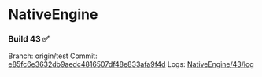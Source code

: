 # NativeEngine
### Build 43 :white_check_mark:

Branch: origin/test
Commit: [e85fc6e3632db9aedc4816507df48e833afa9f4d](https://github.com/LeiaInc/NativeEngine/commit/e85fc6e3632db9aedc4816507df48e833afa9f4d)
Logs: [NativeEngine/43/log](NativeEngine/43/log)

